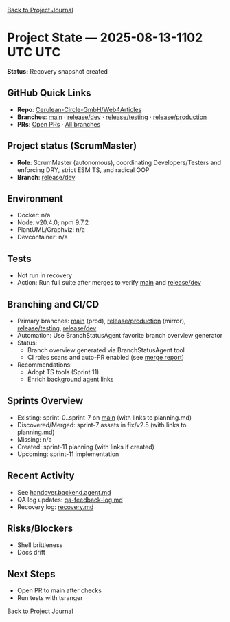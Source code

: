 [Back to Project Journal](../)

# Project State — 2025-08-13-1102 UTC UTC

**Status:** Recovery snapshot created

## GitHub Quick Links
- **Repo**: [Cerulean-Circle-GmbH/Web4Articles](https://github.com/Cerulean-Circle-GmbH/Web4Articles)
- **Branches**: [main](https://github.com/Cerulean-Circle-GmbH/Web4Articles/tree/main) · [release/dev](https://github.com/Cerulean-Circle-GmbH/Web4Articles/tree/release/dev) · [release/testing](https://github.com/Cerulean-Circle-GmbH/Web4Articles/tree/release/testing) · [release/production](https://github.com/Cerulean-Circle-GmbH/Web4Articles/tree/release/production)
- **PRs**: [Open PRs](https://github.com/Cerulean-Circle-GmbH/Web4Articles/pulls) · [All branches](https://github.com/Cerulean-Circle-GmbH/Web4Articles/branches)

## Project status (ScrumMaster)
- **Role**: ScrumMaster (autonomous), coordinating Developers/Testers and enforcing DRY, strict ESM TS, and radical OOP
- **Branch**: [release/dev](https://github.com/Cerulean-Circle-GmbH/Web4Articles/tree/release/dev)

## Environment
- Docker: n/a
- Node: v20.4.0; npm 9.7.2
- PlantUML/Graphviz: n/a
- Devcontainer: n/a

## Tests
- Not run in recovery
- Action: Run full suite after merges to verify [main](https://github.com/Cerulean-Circle-GmbH/Web4Articles/tree/main) and [release/dev](https://github.com/Cerulean-Circle-GmbH/Web4Articles/tree/release/dev)

## Branching and CI/CD
- Primary branches: [main](https://github.com/Cerulean-Circle-GmbH/Web4Articles/tree/main) (prod), [release/production](https://github.com/Cerulean-Circle-GmbH/Web4Articles/tree/release/production) (mirror), [release/testing](https://github.com/Cerulean-Circle-GmbH/Web4Articles/tree/release/testing), [release/dev](https://github.com/Cerulean-Circle-GmbH/Web4Articles/tree/release/dev)
- Automation: Use BranchStatusAgent favorite branch overview generator
- Status:
  - Branch overview generated via BranchStatusAgent tool
  - CI roles scans and auto-PR enabled (see [merge report](../../merge-report-sprint-9.md))
- Recommendations:
  - Adopt TS tools (Sprint 11)
  - Enrich background agent links

## Sprints Overview
- Existing: sprint-0..sprint-7 on [main](https://github.com/Cerulean-Circle-GmbH/Web4Articles/tree/main) (with links to planning.md)
- Discovered/Merged: sprint-7 assets in fix/v2.5 (with links to planning.md)
- Missing: n/a
- Created: sprint-11 planning (with links if created)
- Upcoming: sprint-11 implementation

## Recent Activity
- See [handover.backend.agent.md](../../handover.backend.agent.md)
- QA log updates: [qa-feedback-log.md](../../qa-feedback-log.md)
- Recovery log: [recovery.md](../../recovery.md)

## Risks/Blockers
- Shell brittleness
- Docs drift

## Next Steps
- Open PR to main after checks
- Run tests with tsranger

[Back to Project Journal](../)